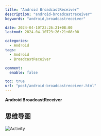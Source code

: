 ```yaml
---
title: "Android BroadcastReceiver"
description: "android-broadcastreceiver"
keywords: "android,broadcastreceiver"

date: 2024-04-10T23:26:21+08:00
lastmod: 2024-04-10T23:26:21+08:00

categories:
  - Android
tags:
  - Android
  - BroadcastReceiver

comment:
  enable: false

toc: true
url: "post/android-broadcastreceiver.html"
---
```


**Android BroadcastReceiver**

<!--more-->

## 思维导图
![Activity](/imgs/android-broadcast-receiver.png)

